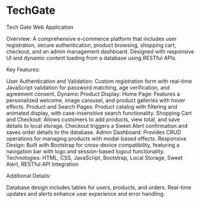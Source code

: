 # TechGate
Tech Gate Web Application

Overview: A comprehensive e-commerce platform that includes user registration, secure authentication, product browsing, shopping cart, checkout, and an admin management dashboard. Designed with responsive UI and dynamic content loading from a database using RESTful APIs.

Key Features:

User Authentication and Validation: Custom registration form with real-time JavaScript validation for password matching, age verification, and agreement consent.
Dynamic Product Display:
Home Page: Features a personalized welcome, image carousel, and product galleries with hover effects.
Product and Search Pages: Product catalog with filtering and animated display, with case-insensitive search functionality.
Shopping Cart and Checkout:
Allows customers to add products, view total, and save details to local storage. Checkout triggers a Sweet Alert confirmation and saves order details to the database.
Admin Dashboard: Provides CRUD operations for managing products with modal-based effects.
Responsive Design: Built with Bootstrap for cross-device compatibility, featuring a navigation bar with logo and session-based logout functionality.
Technologies: HTML, CSS, JavaScript, Bootstrap, Local Storage, Sweet Alert, RESTful API Integration

Additional Details:

Database design includes tables for users, products, and orders.
Real-time updates and alerts enhance user experience and error handling.

